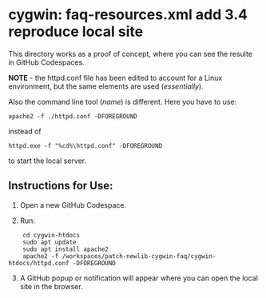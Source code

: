 # cygwin: faq-resources.xml add 3.4 reproduce local site

This directory works as a proof of concept, where you can see the resulte
in GitHub Codespaces. 

**NOTE** - the httpd.conf file has been edited to account for a Linux
environment, but the same elements are used (*essentially*).  

Also the command line tool (*name*) is different. Here you have to use:

    apache2 -f ./httpd.conf -DFOREGROUND

instead of

    httpd.exe -f "%cd%\httpd.conf" -DFOREGROUND

to start the local server.

## Instructions for Use:

1. Open a new GitHub Codespace.

2. Run:

```
    cd cygwin-htdocs
    sudo apt update
    sudo apt install apache2
    apache2 -f /workspaces/patch-newlib-cygwin-faq/cygwin-htdocs/httpd.conf -DFOREGROUND
```

3. A GitHub popup or notification will appear where you can open the local
site in the browser.
 